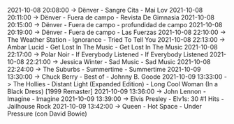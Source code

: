 2021-10-08 20:08:00 -> Dënver - Sangre Cita - Mai Lov
2021-10-08 20:11:00 -> Dënver - Fuera de campo - Revista De Gimnasia
2021-10-08 20:15:00 -> Dënver - Fuera de campo - profundidad de campo
2021-10-08 20:19:00 -> Dënver - Fuera de campo - Las Fuerzas
2021-10-08 22:10:00 -> The Weather Station - Ignorance - Tried To Tell You
2021-10-08 22:13:00 -> Ambar Lucid - Get Lost In The Music - Get Lost In The Music
2021-10-08 22:17:00 -> Polar Noir - If Everybody Listened - If Everybody Listened
2021-10-08 22:21:00 -> Jessica Winter - Sad Music - Sad Music
2021-10-08 22:24:00 -> The Suburbs - Summertime - Summertime
2021-10-09 13:30:00 -> Chuck Berry - Best of - Johnny B. Goode
2021-10-09 13:33:00 -> The Hollies - Distant Light (Expanded Edition) - Long Cool Woman (In a Black Dress) [1999 Remaster]
2021-10-09 13:36:00 -> John Lennon - Imagine - Imagine
2021-10-09 13:39:00 -> Elvis Presley - Elv1s: 30 #1 Hits - Jailhouse Rock
2021-10-09 13:42:00 -> Queen - Hot Space - Under Pressure (con David Bowie)
